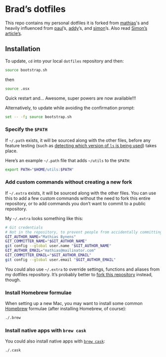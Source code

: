 # Brad’s dotfiles

This repo contains my personal dotfiles it is forked from [mathias](https://github.com/mathiasbynens/dotfiles/)'s and heavily influenced from [paul](https://github.com/paulirish/dotfiles/)’s, [addy](https://github.com/addyosmani/dotfiles/)’s, and [simon](https://github.com/simonowendesign/dotfiles/)’s. Also read [Simon’s](http://simonowendesign.co.uk/blog/2012/12/02/mother-effing-dotfiles/) [article’s](http://net.tutsplus.com/tutorials/tools-and-tips/setting-up-a-mac-dev-machine-from-zero-to-hero-with-dotfiles/).


## Installation

To update, `cd` into your local `dotfiles` repository and then:

```bash
source bootstrap.sh
```

then

```bash
source .osx
```

Quick restart and… Awesome, super powers are now available!!!

Alternatively, to update while avoiding the confirmation prompt:

```bash
set -- -f; source bootstrap.sh
```

### Specify the `$PATH`

If `~/.path` exists, it will be sourced along with the other files, before any feature testing (such as [detecting which version of `ls` is being used](https://github.com/mathiasbynens/dotfiles/blob/aff769fd75225d8f2e481185a71d5e05b76002dc/.aliases#L21-26)) takes place.

Here’s an example `~/.path` file that adds `~/utils` to the `$PATH`:

```bash
export PATH="$HOME/utils:$PATH"
```

### Add custom commands without creating a new fork

If `~/.extra` exists, it will be sourced along with the other files. You can use this to add a few custom commands without the need to fork this entire repository, or to add commands you don’t want to commit to a public repository.

My `~/.extra` looks something like this:

```bash
# Git credentials
# Not in the repository, to prevent people from accidentally committing under my name
GIT_AUTHOR_NAME="Mathias Bynens"
GIT_COMMITTER_NAME="$GIT_AUTHOR_NAME"
git config --global user.name "$GIT_AUTHOR_NAME"
GIT_AUTHOR_EMAIL="mathias@mailinator.com"
GIT_COMMITTER_EMAIL="$GIT_AUTHOR_EMAIL"
git config --global user.email "$GIT_AUTHOR_EMAIL"
```

You could also use `~/.extra` to override settings, functions and aliases from my dotfiles repository. It’s probably better to [fork this repository](https://github.com/mathiasbynens/dotfiles/fork) instead, though.

### Install Homebrew formulae

When setting up a new Mac, you may want to install some common [Homebrew](http://brew.sh/) formulae (after installing Homebrew, of course):

```bash
./.brew
```

### Install native apps with `brew cask`

You could also install native apps with [`brew cask`](https://github.com/phinze/homebrew-cask):

```bash
./.cask
```